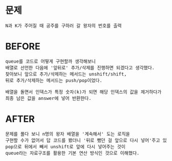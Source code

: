 # 문제

<pre>
N과 K가 주어질 때 공주를 구하러 갈 왕자의 번호를 출력
</pre>

# BEFORE

<pre>
queue를 코드로 어떻게 구현할까 생각해보니
배열로 선언한 다음에 '앞뒤로' 추가/삭제를 진행하면 되겠다고 생각했다.
찾아보니 앞으로 추가/삭제하는 메서드는 unshift/shift,
뒤로 추가/삭제하는 메서드는 push/pop이었다.

배열을 돌면서 인덱스가 특정 숫자(k)가 되면 해당 인덱스의 값을 제거하다가 
최종 남은 값을 answer에 넣어 반환한다.
</pre>

# AFTER

<pre>
문제를 풀다 보니 n명의 왕자 배열을 '계속해서' 도는 로직을
구현할 수가 없어서 답 코드를 봤더니 '뒤로 뺐던 걸 앞으로 다시 넣어'주고 있었다.
pop으로 뒤에서 빼서 unshift로 앞에 다시 넣어주는 것이 
queue라는 자료구조를 활용한 기본 연산 방식인 것으로 이해했다.
</pre>
